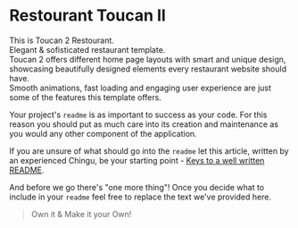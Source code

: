 # Restourant Toucan II

This is Toucan 2 Restourant. <br>
Elegant & sofisticated restaurant template. <br>
Toucan 2 offers different home page layouts with smart and unique design, showcasing beautifully designed elements every restaurant website should have.<br>
Smooth animations, fast loading and engaging user experience are just some of the features this template offers.







Your project's `readme` is as important to success as your code. For 
this reason you should put as much care into its creation and maintenance
as you would any other component of the application.

If you are unsure of what should go into the `readme` let this article,
written by an experienced Chingu, be your starting point - 
[Keys to a well written README](https://tinyurl.com/yk3wubft).

And before we go there's "one more thing"! Once you decide what to include
in your `readme` feel free to replace the text we've provided here.

> Own it & Make it your Own!
